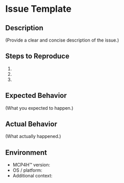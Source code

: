# Issue Template

## Description
(Provide a clear and concise description of the issue.)

## Steps to Reproduce
1. 
2. 
3. 

## Expected Behavior
(What you expected to happen.)

## Actual Behavior
(What actually happened.)

## Environment
- MCP4H™ version:
- OS / platform:
- Additional context:
